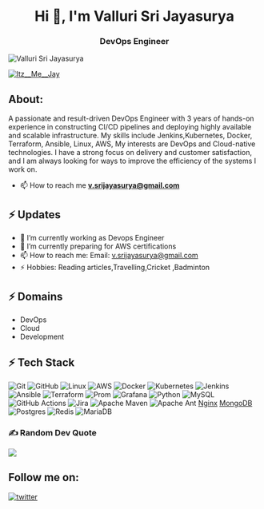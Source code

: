 
<h1 align="center">Hi 👋, I'm Valluri Sri Jayasurya</h1>
<h3 align="center">DevOps Engineer</h3>

<p align="left"> <img src="https://komarev.com/ghpvc/?username=Itz_Me_Jay&label=Profile%20views&color=0e75b6&style=flat" alt="Valluri Sri Jayasurya" /> </p>

<p align="left"> <a href="https://twitter.com/Itz__Me__Jay" target="blank"><img src="https://img.shields.io/twitter/follow/I__ME__JAY?logo=twitter&style=for-the-badge" alt="Itz__Me__Jay" /></a> </p>

## **About:**
A passionate and result-driven DevOps Engineer with 3 years of hands-on experience in constructing CI/CD pipelines and deploying highly available and scalable infrastructure. My skills include Jenkins,Kubernetes, Docker, Terraform, Ansible, Linux, AWS, 
My interests are DevOps and Cloud-native technologies.
I have a strong focus on delivery and customer satisfaction, and I am always looking for ways to improve the efficiency of the systems I work on.

- 📫 How to reach me **v.srijayasurya@gmail.com**

## ⚡ Updates

- 🔭 I’m currently working as Devops Engineer <br/>
- 🌱 I’m currently preparing for AWS certifications<br/>
- 📫 How to reach me: Email: v.srijayasurya@gmail.com<br/>
- ⚡ Hobbies: Reading articles,Travelling,Cricket ,Badminton

## ⚡ Domains
- DevOps
- Cloud
- Development

## ⚡ Tech Stack
![Git](https://img.shields.io/badge/GIT-E44C30?style=for-the-badge&logo=git&logoColor=white)
![GitHub](https://img.shields.io/badge/GitHub-100000?style=for-the-badge&logo=github&logoColor=white)
![Linux](https://img.shields.io/badge/Linux-FCC624?style=for-the-badge&logo=linux&logoColor=black)
![AWS](https://img.shields.io/badge/Amazon_AWS-FF9900?style=for-the-badge&logo=amazonaws&logoColor=white)
![Docker](https://img.shields.io/badge/docker-%230db7ed.svg?style=for-the-badge&logo=docker&logoColor=white)
![Kubernetes](https://img.shields.io/badge/kubernetes-%23326ce5.svg?style=for-the-badge&logo=kubernetes&logoColor=white)
![Jenkins](https://img.shields.io/badge/Jenkins-D24939?style=for-the-badge&logo=Jenkins&logoColor=white)
![Ansible](https://img.shields.io/badge/ansible-%231A1918.svg?style=for-the-badge&logo=ansible&logoColor=white)
![Terraform](https://img.shields.io/badge/terraform-%235835CC.svg?style=for-the-badge&logo=terraform&logoColor=white)
![Prom](https://img.shields.io/badge/Prometheus-E6522C?style=for-the-badge&logo=Prometheus&logoColor=white)
![Grafana](https://img.shields.io/badge/grafana-%23F46800.svg?style=for-the-badge&logo=grafana&logoColor=white)
![Python](https://img.shields.io/badge/-Python-000?style=for-the-badge&logo=python)
![MySQL](	https://img.shields.io/badge/MySQL-00000F?style=for-the-badge&logo=mysql&logoColor=white)
![GitHub Actions](https://img.shields.io/badge/-Github_Actions-2088FF?style=flat-square&logo=github-actions&logoColor=white)
![Jira](https://img.shields.io/badge/-Jira-000?&style=for-the-badge&logo=Jira-Software&logoColor=0052CC)
![Apache Maven](https://img.shields.io/badge/Apache%20Maven-C71A36?style=for-the-badge&logo=Apache%20Maven&logoColor=white) 
![Apache Ant](https://img.shields.io/badge/Apache%20Ant-A81C7D?style=for-the-badge&logo=Apache%20Ant&logoColor=white)
[Nginx](https://img.shields.io/badge/nginx-%23009639.svg?style=for-the-badge&logo=nginx&logoColor=white)
[MongoDB](https://img.shields.io/badge/MongoDB-%234ea94b.svg?style=for-the-badge&logo=mongodb&logoColor=white)
![Postgres](https://img.shields.io/badge/postgres-%23316192.svg?style=for-the-badge&logo=postgresql&logoColor=white)
![Redis](https://img.shields.io/badge/redis-%23DD0031.svg?style=for-the-badge&logo=redis&logoColor=white) 
![MariaDB](https://img.shields.io/badge/MariaDB-003545?style=for-the-badge&logo=mariadb&logoColor=white) 

### ✍️ Random Dev Quote
![](https://quotes-github-readme.vercel.app/api?type=horizontal&theme=radical)

## **Follow me on:**
[![twitter](https://img.shields.io/badge/Twitter-00acee?style=for-the-badge&logo=Twitter&logoColor=white)](https://twitter.com/Itz__Me__Jay)


